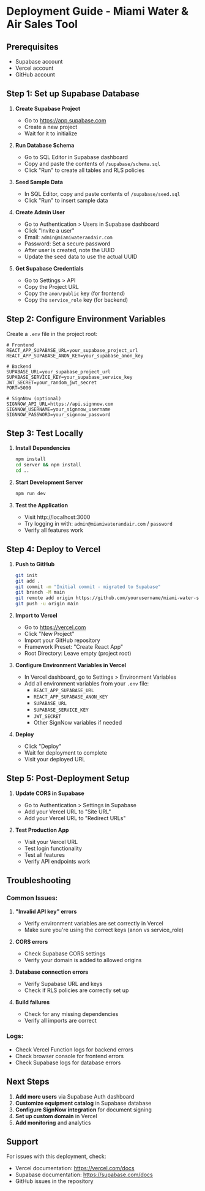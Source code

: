 # Deployment Guide - Miami Water & Air Sales Tool

## Prerequisites
- Supabase account
- Vercel account
- GitHub account

## Step 1: Set up Supabase Database

1. **Create Supabase Project**
   - Go to https://app.supabase.com
   - Create a new project
   - Wait for it to initialize

2. **Run Database Schema**
   - Go to SQL Editor in Supabase dashboard
   - Copy and paste the contents of `/supabase/schema.sql`
   - Click "Run" to create all tables and RLS policies

3. **Seed Sample Data**
   - In SQL Editor, copy and paste contents of `/supabase/seed.sql`
   - Click "Run" to insert sample data

4. **Create Admin User**
   - Go to Authentication > Users in Supabase dashboard
   - Click "Invite a user"
   - Email: `admin@miamiwaterandair.com`
   - Password: Set a secure password
   - After user is created, note the UUID
   - Update the seed data to use the actual UUID

5. **Get Supabase Credentials**
   - Go to Settings > API
   - Copy the Project URL
   - Copy the `anon/public` key (for frontend)
   - Copy the `service_role` key (for backend)

## Step 2: Configure Environment Variables

Create a `.env` file in the project root:

```env
# Frontend
REACT_APP_SUPABASE_URL=your_supabase_project_url
REACT_APP_SUPABASE_ANON_KEY=your_supabase_anon_key

# Backend
SUPABASE_URL=your_supabase_project_url
SUPABASE_SERVICE_KEY=your_supabase_service_key
JWT_SECRET=your_random_jwt_secret
PORT=5000

# SignNow (optional)
SIGNNOW_API_URL=https://api.signnow.com
SIGNNOW_USERNAME=your_signnow_username
SIGNNOW_PASSWORD=your_signnow_password
```

## Step 3: Test Locally

1. **Install Dependencies**
   ```bash
   npm install
   cd server && npm install
   cd ..
   ```

2. **Start Development Server**
   ```bash
   npm run dev
   ```

3. **Test the Application**
   - Visit http://localhost:3000
   - Try logging in with: `admin@miamiwaterandair.com` / `password`
   - Verify all features work

## Step 4: Deploy to Vercel

1. **Push to GitHub**
   ```bash
   git init
   git add .
   git commit -m "Initial commit - migrated to Supabase"
   git branch -M main
   git remote add origin https://github.com/yourusername/miami-water-sales-tool.git
   git push -u origin main
   ```

2. **Import to Vercel**
   - Go to https://vercel.com
   - Click "New Project"
   - Import your GitHub repository
   - Framework Preset: "Create React App"
   - Root Directory: Leave empty (project root)

3. **Configure Environment Variables in Vercel**
   - In Vercel dashboard, go to Settings > Environment Variables
   - Add all environment variables from your `.env` file:
     - `REACT_APP_SUPABASE_URL`
     - `REACT_APP_SUPABASE_ANON_KEY`
     - `SUPABASE_URL`
     - `SUPABASE_SERVICE_KEY`
     - `JWT_SECRET`
     - Other SignNow variables if needed

4. **Deploy**
   - Click "Deploy"
   - Wait for deployment to complete
   - Visit your deployed URL

## Step 5: Post-Deployment Setup

1. **Update CORS in Supabase**
   - Go to Authentication > Settings in Supabase
   - Add your Vercel URL to "Site URL"
   - Add your Vercel URL to "Redirect URLs"

2. **Test Production App**
   - Visit your Vercel URL
   - Test login functionality
   - Test all features
   - Verify API endpoints work

## Troubleshooting

### Common Issues:

1. **"Invalid API key" errors**
   - Verify environment variables are set correctly in Vercel
   - Make sure you're using the correct keys (anon vs service_role)

2. **CORS errors**
   - Check Supabase CORS settings
   - Verify your domain is added to allowed origins

3. **Database connection errors**
   - Verify Supabase URL and keys
   - Check if RLS policies are correctly set up

4. **Build failures**
   - Check for any missing dependencies
   - Verify all imports are correct

### Logs:
- Check Vercel Function logs for backend errors
- Check browser console for frontend errors
- Check Supabase logs for database errors

## Next Steps

1. **Add more users** via Supabase Auth dashboard
2. **Customize equipment catalog** in Supabase database
3. **Configure SignNow integration** for document signing
4. **Set up custom domain** in Vercel
5. **Add monitoring** and analytics

## Support

For issues with this deployment, check:
- Vercel documentation: https://vercel.com/docs
- Supabase documentation: https://supabase.com/docs
- GitHub issues in the repository